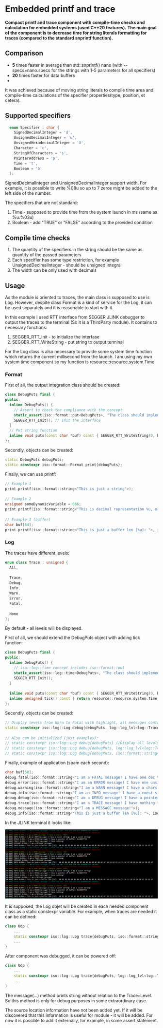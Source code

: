 # Embedded printf and trace

**Compact printf and trace component with compile-time checks and calculation for embedded systems (used C++20 features).**
**The main goal of the component is to decrease time for string literals formatting for traces (compared to the standard snprintf function).**

## Comparison

- **5** times faster in average than std::snprintf() nano (with --specs=nano.specs for the strings with 1-5 parameters for all specifiers)
- **20** times faster for data buffers
- 
It was achieved because of moving string literals to compile time area and compile-time calculations of the specifier properties(type, position, et cetera).

## Supported specifiers

```cpp
  enum Specifier : char {
    SignedDecimalInteger = 'd',
    UnsignedDecimalInteger = 'u',
    UnsignedHexadecimalInteger = 'X',
    Character = 'c',
    StringOfCharacters = 's',
    PointerAddress = 'p',
    Time = 't',
    Boolean = 'b'
  };
```

SignedDecimalInteger and UnsignedDecimalInteger support width. For example, it is possible to write %08u so up to 7 zeros might be added to the left side of the number.

The specifiers that are not standard:

1. Time - supposed to provide time from the system launch in ms (same as %u.%03u)
2. Boolean - add "TRUE" or "FALSE" according to the provided condition

## Compile time checks

1. The quantity of the specifiers in the string should be the same as quantity of the passed parameters
2. Each specifier has some type restriction, for example UnsignedDecimalInteger - should be unsigned integral
3. The width can be only used with decimals

## Usage

As the module is oriented to traces, the main class is supposed to use is Log. However, despite class Format is a kind of service for the Log, it can be used separately and it is reasonable to start with it.

In this example I used RTT interface from SEGGER JLINK debugger to output the traces to the terminal (So it is a ThirdParty module).
It contains to necessary functions:

1. SEGGER_RTT_Init - to initialize the interfase
2. SEGGER_RTT_WriteString - put string to output terminal

For the Log class is also necessary to provide some system time function which returns the current millisecond from the launch.
I am using my own system time component so my function is resource::resource.system.Time

### Format

First of all, the output integration class should be created:

```cpp
class DebugPuts final {
public:
  inline DebugPuts() {
    // Assert to check the compliance with the concept
    static_assert(iso::format::put<DebugPuts>, "The class should implement a whole concept interface!");
    SEGGER_RTT_Init(); // Init the interface
  }
  // Put string function
  inline void puts(const char *buf) const { SEGGER_RTT_WriteString(0, buf); }
};
```

Secondly, objects can be created:

```cpp
static DebugPuts debugPuts;
static constexpr iso::format::Format print{debugPuts};
```

Finally, we can use printf:

```cpp
// Example 1
print.printf(iso::format::string<"This is just a string">);

// Example 2
unsigned someDynamicVariable = 666;
print.printf(iso::format::string<"This is decimal representation %u, or with additional zeros %08d, or in hex %X!">, someDynamicVariable, someDynamicVariable, someDynamicVariable);

// Example 3 (buffer)
char buf[64];
print.printf(iso::format::string<"This is just a buffer len [%u]: ">, iso::format::DataBuffer(buf, sizeof(buf)), sizeof(buf));
```

### Log

The traces have different levels:

```cpp
enum class Trace : unsigned {
  All,

  Trace,
  Debug,
  Info,
  Warn,
  Error,
  Fatal,

  None
};
```

By default - all levels will be displayed.

First of all, we should extend the DebugPuts object with adding tick function:

```cpp
class DebugPuts final {
public:
  inline DebugPuts() {
    // iso::log::time concept includes iso::format::put
    static_assert(iso::log::time<DebugPuts>, "The class should implement a whole concept interface!");
    SEGGER_RTT_Init();
  }

  inline void puts(const char *buf) const { SEGGER_RTT_WriteString(0, buf); }
  inline unsigned tick() const { return resource::resource.system.Time(); } //added
};
```

Secondly, objects can be created:

```cpp
// Display levels from Warn to Fatal with highlight, all messages contains the component name ("GLOBAL")
static constexpr iso::log::Log debug{debugPuts, log::log_lvl<log::Trace::Warn, log::Highlight::Enabled>, iso::format::string<"GLOBAL">};

// Also can be initialized (just examples):
// static constexpr iso::log::Log debug{debugPuts} //Display all levels without prefix and highlight
// static constexpr iso::log::Log debug{debugPuts, log::log_lvl<log::Trace::Debug>} //Display levels from Debug to Fatal without prefix and highlight
// static constexpr iso::log::Log debug{debugPuts, iso::format::string<"USB">} //Display levels with USB prefix and without highlight
```

Finally, example of application (spam each second):

```cpp
char buf[50];
debug.fatal(iso::format::string<"I am a FATAL message! I have one dec %d and one hex %X values!">, -555, 0x1234U);
debug.error(iso::format::string<"I am an ERROR message! I have one unsigned decimal with three 0: %08u">, 98765U);
debug.warning(iso::format::string<"I am a WARN message! I have a chars: %c%c%c%c">, 'T', 'E', 'S', 'T');
debug.info(iso::format::string<"I am an INFO message! I have a const string: %s">, iso::format::string<"I am a const string!">);
debug.debug(iso::format::string<"I am a DEBUG message! I have a pointer of buffer: %p">, buf);
debug.trace(iso::format::string<"I am a TRACE message! I have nothing!">);
debug.message(iso::format::string<"I am a MESSAGE message!">);
debug.info(iso::format::string<"This is just a buffer len [%u]: ">, iso::format::DataBuffer(buf, sizeof(buf)), sizeof(buf));
```

In the JLINK terminal it looks like:

![Output](output.png)

It is supposed, the Log objet will be created in each needed component class as a static constexpr variable.
For example, when traces are needed it can be defined:

```cpp
class Udp {
    ...
    static constexpr iso::log::Log trace{debugPuts, iso::format::string<"UDP">};
    ...
}
```

After component was debugged, it can be powered off:

```cpp
class Udp {
    ...
    static constexpr iso::log::Log trace{debugPuts, log::log_lvl<log::Trace::None>, iso::format::string<"UDP">};
    ...
}
```

The message(...) method prints string without relation to the Trace::Level.
So this method is only for debug purposes in some extraordinary case.

The source location information have not been added yet.
If it will be discovered that this information is useful for module - it will be added.
For now it is possible to add it externally, for example, in some assert statement.
